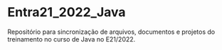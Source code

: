 # Entra21_2022_Java
Repositório para sincronização de arquivos, documentos e projetos do treinamento no curso de Java no E21/2022.
